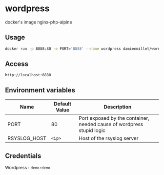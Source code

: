 # wordpress

docker's image nginx-php-alpine

## Usage
  
```bash
docker run -p 8888:80 -e PORT='8888' --name wordpress damienmillet/wordpress
```

## Access

`http://localhost:8888`

## Environment variables

|Name|Default Value|Description|
|----|-----|-----------|
|PORT|80|Port exposed by the container, needed cause of wordpress stupid logic|
|RSYSLOG_HOST|`<ip>`|Host of the rsyslog server|

## Credentials

Wordpress : `demo:demo`
